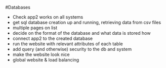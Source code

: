 #Databases

- Check app2 works on all systems
- get sql database creation up and running, retrieving data from csv files
- multiple pages on list
- decide on the format of the database and what data is stored how
- connect app2 to the created database
- run the website with relevant attributes of each table
- add query (and otherwise) security to the db and system
- make the website look nice
- global website & load balancing
